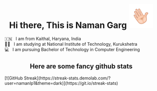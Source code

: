 <h1 align="center"> Hi there, This is Naman Garg  <img src="images/wave.gif"  alt="Waving Hand" width="80px"></h1>

🇮🇳 &nbsp; I am from Kaithal, Haryana, India <br />
👨‍🎓 &nbsp; I am studying at National Institute of Technology, Kurukshetra <br />
💻 &nbsp; I am pursuing Bachelor of Technology in Computer Engineering

<h2 align="center"> Here are some fancy github stats</h2>
[![GitHub Streak](https://streak-stats.demolab.com/?user=namanlp1&theme=dark)](https://git.io/streak-stats)

